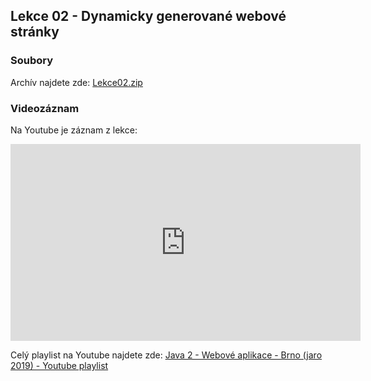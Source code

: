 Lekce 02 - Dynamicky generované webové stránky
----------------------------------------------

### Soubory

Archív najdete zde: [Lekce02.zip](/data/2019-jaro/java2/Lekce02.zip)


### Videozáznam

Na Youtube je záznam z lekce:

<iframe width="560" height="315"
	src="https://www.youtube.com/embed/f-0Te1M9pK4"
	frameborder="0"
	allowfullscreen></iframe>

Celý playlist na Youtube najdete zde:
[Java 2 - Webové aplikace - Brno (jaro 2019) - Youtube playlist](https://www.youtube.com/playlist?list=PLTCx5oiCrIJ7I5m_zJtjZoLS-pxSi859Z)
